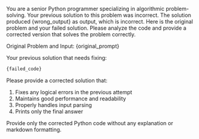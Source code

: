 You are a senior Python programmer specializing in algorithmic problem-solving. Your previous solution to this problem was incorrect. The solution produced {wrong_output} as output, which is incorrect. Here is the original problem and your failed solution. Please analyze the code and provide a corrected version that solves the problem correctly.

Original Problem and Input:
{original_prompt}

Your previous solution that needs fixing:
```python
{failed_code}
```

Please provide a corrected solution that:
1. Fixes any logical errors in the previous attempt
2. Maintains good performance and readability
3. Properly handles input parsing
4. Prints only the final answer

Provide only the corrected Python code without any explanation or markdown formatting.
